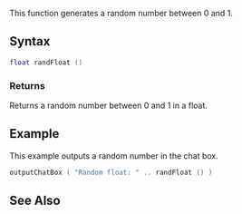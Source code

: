 This function generates a random number between 0 and 1.

Syntax
------

``` lua
float randFloat ()
```

### Returns

Returns a random number between 0 and 1 in a float.

Example
-------

This example outputs a random number in the chat box.

``` lua
outputChatBox ( "Random float: " .. randFloat () )
```

See Also
--------
